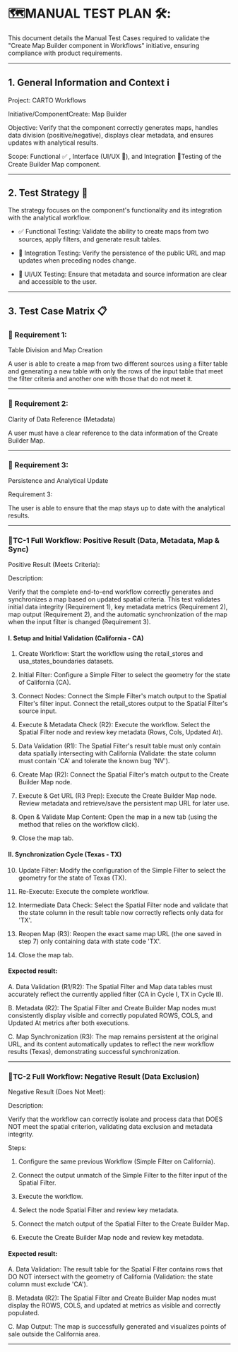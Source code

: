 # 🗺️MANUAL TEST PLAN 🛠️:

This document details the Manual Test Cases required to validate the "Create Map Builder component in Workflows" initiative, ensuring compliance with product requirements.

---

## 1. General Information and Context ℹ️

Project: CARTO Workflows

Initiative/ComponentCreate: Map Builder

Objective: Verify that the component correctly generates maps, handles data division (positive/negative), displays clear metadata, and ensures updates with analytical results.

Scope: Functional ✅ , Interface (UI/UX 🎨), and Integration 🔗Testing of the Create Builder Map component.

---

## 2. Test Strategy 🧠

The strategy focuses on the component's functionality and its integration with the analytical workflow.

- ✅ Functional Testing: Validate the ability to create maps from two sources, apply filters, and generate result tables.

- 🔗 Integration Testing: Verify the persistence of the public URL and map updates when preceding nodes change.

- 🎨 UI/UX Testing: Ensure that metadata and source information are clear and accessible to the user.

---

## 3. Test Case Matrix 📋

### 🎯 Requirement 1:

Table Division and Map Creation

A user is able to create a map from two different sources using a filter table and generating a new table with only the rows of the input table that meet the filter criteria and another one with those that do not meet it.

---

### 🎯 Requirement 2:

Clarity of Data Reference (Metadata)

A user must have a clear reference to the data information of the Create Builder Map.

---

### 🎯 Requirement 3:

Persistence and Analytical Update

Requirement 3:

The user is able to ensure that the map stays up to date with the analytical results.

---

### 🧪TC-1 Full Workflow: Positive Result (Data, Metadata, Map & Sync)

Positive Result (Meets Criteria):

Description:

Verify that the complete end-to-end workflow correctly generates and synchronizes a map based on updated spatial criteria. This test validates initial data integrity (Requirement 1), key metadata metrics (Requirement 2), map output (Requirement 2), and the automatic synchronization of the map when the input filter is changed (Requirement 3).

#### I. Setup and Initial Validation (California - CA)

1. Create Workflow: Start the workflow using the retail_stores and usa_states_boundaries datasets.

2. Initial Filter: Configure a Simple Filter to select the geometry for the state of California (CA).

3. Connect Nodes: Connect the Simple Filter's match output to the Spatial Filter's filter input. Connect the retail_stores output to the Spatial Filter's source input.

4. Execute & Metadata Check (R2): Execute the workflow. Select the Spatial Filter node and review key metadata (Rows, Cols, Updated At).

5. Data Validation (R1): The Spatial Filter's result table must only contain data spatially intersecting with California (Validate: the state column must contain 'CA' and tolerate the known bug 'NV').

6. Create Map (R2): Connect the Spatial Filter's match output to the Create Builder Map node.

7. Execute & Get URL (R3 Prep): Execute the Create Builder Map node. Review metadata and retrieve/save the persistent map URL for later use.

8. Open & Validate Map Content: Open the map in a new tab (using the method that relies on the workflow click).

9. Close the map tab.

#### II. Synchronization Cycle (Texas - TX)

10. Update Filter: Modify the configuration of the Simple Filter to select the geometry for the state of Texas (TX).

11. Re-Execute: Execute the complete workflow.

12. Intermediate Data Check: Select the Spatial Filter node and validate that the state column in the result table now correctly reflects only data for 'TX'.

13. Reopen Map (R3): Reopen the exact same map URL (the one saved in step 7) only containing data with state code 'TX'.

14. Close the map tab.

#### Expected result:

A. Data Validation (R1/R2): The Spatial Filter and Map data tables must accurately reflect the currently applied filter (CA in Cycle I, TX in Cycle II).

B. Metadata (R2): The Spatial Filter and Create Builder Map nodes must consistently display visible and correctly populated ROWS, COLS, and Updated At metrics after both executions.

C. Map Synchronization (R3): The map remains persistent at the original URL, and its content automatically updates to reflect the new workflow results (Texas), demonstrating successful synchronization.

---

### 🧪TC-2 Full Workflow: Negative Result (Data Exclusion)

Negative Result (Does Not Meet):

Description:

Verify that the workflow can correctly isolate and process data that DOES NOT meet the spatial criterion, validating data exclusion and metadata integrity.

Steps:

1. Configure the same previous Workflow (Simple Filter on California).

2. Connect the output unmatch of the Simple Filter to the filter input of the Spatial Filter.

3. Execute the workflow.

4. Select the node Spatial Filter and review key metadata.

5. Connect the match output of the Spatial Filter to the Create Builder Map.

6. Execute the Create Builder Map node and review key metadata.

#### Expected result:

A. Data Validation: The result table for the Spatial Filter contains rows that DO NOT intersect with the geometry of California (Validation: the state column must exclude 'CA').

B. Metadata (R2): The Spatial Filter and Create Builder Map nodes must display the ROWS, COLS, and updated at metrics as visible and correctly populated.

C. Map Output: The map is successfully generated and visualizes points of sale outside the California area.

---
